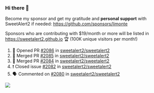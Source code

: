 ### Hi there 👋

Become my sponsor and get my gratitude and **personal support** with SweetAlert2 if needed: https://github.com/sponsors/limonte

Sponsors who are contributing with $19/month or more will be listed in https://sweetalert2.github.io 🏆 (100K unique visitors per month!)

<!--START_SECTION:activity-->
1. 💪 Opened PR [#2086](https://github.com/sweetalert2/sweetalert2/pull/2086) in [sweetalert2/sweetalert2](https://github.com/sweetalert2/sweetalert2)
2. 🎉 Merged PR [#2085](https://github.com/sweetalert2/sweetalert2/pull/2085) in [sweetalert2/sweetalert2](https://github.com/sweetalert2/sweetalert2)
3. 🎉 Merged PR [#2084](https://github.com/sweetalert2/sweetalert2/pull/2084) in [sweetalert2/sweetalert2](https://github.com/sweetalert2/sweetalert2)
4. ❗️ Closed issue [#2082](https://github.com/sweetalert2/sweetalert2/issues/2082) in [sweetalert2/sweetalert2](https://github.com/sweetalert2/sweetalert2)
5. 🗣 Commented on [#2080](https://github.com/sweetalert2/sweetalert2/issues/2080) in [sweetalert2/sweetalert2](https://github.com/sweetalert2/sweetalert2)
<!--END_SECTION:activity-->

![](https://github-readme-stats.vercel.app/api?username=limonte&theme=vue&show_icons=true)

